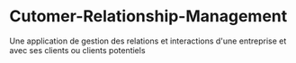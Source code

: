 # Cutomer-Relationship-Management
Une application de gestion  des relations et interactions d'une entreprise et avec ses clients ou clients potentiels
